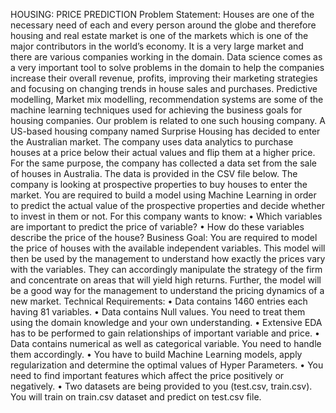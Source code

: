 HOUSING: PRICE PREDICTION
Problem Statement:
Houses are one of the necessary need of each and every person around the globe and therefore housing and real estate market is one of the markets which is one of the major contributors in the world’s economy. It is a very large market and there are various companies working in the domain. Data science comes as a very important tool to solve problems in the domain to help the companies increase their overall revenue, profits, improving their marketing strategies and focusing on changing trends in house sales and purchases. Predictive modelling, Market mix modelling, recommendation systems are some of the machine learning techniques used for achieving the business goals for housing companies. Our problem is related to one such housing company.
A US-based housing company named Surprise Housing has decided to enter the Australian market. The company uses data analytics to purchase houses at a price below their actual values and flip them at a higher price. For the same purpose, the company has collected a data set from the sale of houses in Australia. The data is provided in the CSV file below.
The company is looking at prospective properties to buy houses to enter the market. You are required to build a model using Machine Learning in order to predict the actual value of the prospective properties and decide whether to invest in them or not. For this company wants to know:
• Which variables are important to predict the price of variable?
• How do these variables describe the price of the house?
Business Goal:
You are required to model the price of houses with the available independent variables. This model will then be used by the management to understand how exactly the prices vary with the variables. They can accordingly manipulate the strategy of the firm and concentrate on areas that will yield high returns. Further, the model will be a good way for the management to understand the pricing dynamics of a new market.
Technical Requirements:
• Data contains 1460 entries each having 81 variables.
• Data contains Null values. You need to treat them using the domain knowledge and your own understanding.
• Extensive EDA has to be performed to gain relationships of important variable and price.
• Data contains numerical as well as categorical variable. You need to handle them accordingly.
• You have to build Machine Learning models, apply regularization and determine the optimal values of Hyper Parameters.
• You need to find important features which affect the price positively or negatively.
• Two datasets are being provided to you (test.csv, train.csv). You will train on train.csv dataset and predict on test.csv file.
